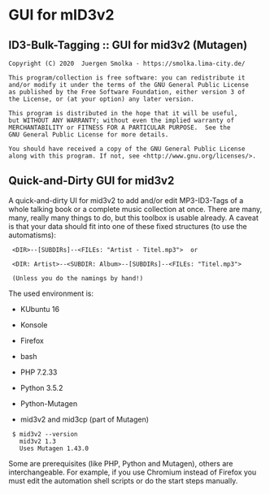 # GUI for mID3v2
 

ID3-Bulk-Tagging :: GUI for mid3v2 (Mutagen) 
-------------------------------------------- 

    Copyright (C) 2020  Juergen Smolka - https://smolka.lima-city.de/

    This program/collection is free software: you can redistribute it 
    and/or modify it under the terms of the GNU General Public License 
    as published by the Free Software Foundation, either version 3 of 
    the License, or (at your option) any later version.

    This program is distributed in the hope that it will be useful,
    but WITHOUT ANY WARRANTY; without even the implied warranty of
    MERCHANTABILITY or FITNESS FOR A PARTICULAR PURPOSE.  See the
    GNU General Public License for more details.

    You should have received a copy of the GNU General Public License
    along with this program. If not, see <http://www.gnu.org/licenses/>.


Quick-and-Dirty GUI for mid3v2
------------------------------ 

A quick-and-dirty UI for mid3v2 to add and/or edit MP3-ID3-Tags of a whole talking book or a complete music collection at once. There are many, many, really many things to do, but this toolbox is usable already. A caveat is that your data should fit into one of these fixed structures (to use the automatisms):

     <DIR>--[SUBDIRs]--<FILEs: "Artist - Titel.mp3">  or 

     <DIR: Artist>--<SUBDIR: Album>--[SUBDIRs]--<FILEs: "Titel.mp3">
     
     (Unless you do the namings by hand!)

The used environment is:

  +  KUbuntu 16
  +  Konsole
  +  Firefox
  +  bash

  +  PHP 7.2.33
  +  Python 3.5.2
  +  Python-Mutagen
  +    mid3v2 and mid3cp (part of Mutagen)
  
     $ mid3v2 --version
       mid3v2 1.3
       Uses Mutagen 1.43.0

Some are prerequisites (like PHP, Python and Mutagen), others are interchangeable. For example, if you use Chromium instead of Firefox you must edit the automation shell scripts or do the start steps manually.

